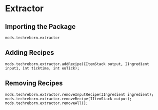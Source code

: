 # Extractor

## Importing the Package
`mods.techreborn.extractor`

## Adding Recipes
```zenscript
mods.techreborn.extractor.addRecipe(IItemStack output, IIngredient input1, int ticktime, int euTick);
```

## Removing Recipes
```zenscript
mods.techreborn.extractor.removeInputRecipe(IIngredient ingredient);
mods.techreborn.extractor.removeRecipe(IItemStack output);
mods.techreborn.extractor.removeAll();
```